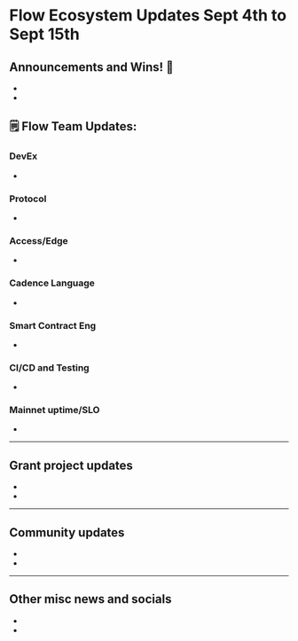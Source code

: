 # Flow Ecosystem Updates Sept 4th to Sept 15th

## Announcements and Wins! 🎉
* 
*

## 🗒 Flow Team Updates: 

### DevEx
* 

### Protocol
* 

### Access/Edge
* 

### Cadence Language
* 

### Smart Contract Eng
* 

### CI/CD and Testing
*

### Mainnet uptime/SLO
*

------------------------------------------

## Grant project updates
*
* 


------------------------------------------
## Community updates 

* 
* 

------------------------------------------
## Other misc news and socials

* 
* 
